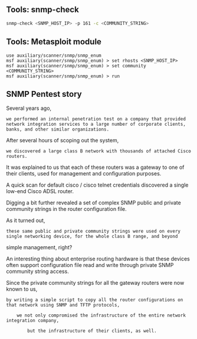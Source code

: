 ## Tools: snmp-check
```bash
snmp-check <SNMP_HOST_IP> -p 161 -c <COMMUNITY_STRING>
```

## Tools: Metasploit module
```
use auxiliary/scanner/snmp/snmp_enum
msf auxiliary(scanner/snmp/snmp_enum) > set rhosts <SNMP_HOST_IP> 
msf auxiliary(scanner/snmp/snmp_enum) > set community <COMMUNITY_STRING>
msf auxiliary(scanner/snmp/snmp_enum) > run
```

## SNMP Pentest story
Several years ago,

	we performed an internal penetration test on a company that provided network integration services to a large number of corporate clients, banks, and other similar organizations.

After several hours of scoping out the system,

	we discovered a large class B network with thousands of attached Cisco routers.

It was explained to us that each of these routers was a gateway to one of their clients, used for management and configuration purposes.

A quick scan for default cisco / cisco telnet credentials discovered a single low-end Cisco ADSL router.

Digging a bit further revealed a set of complex SNMP public and private community strings in the router configuration file.

As it turned out,

	these same public and private community strings were used on every single networking device, for the whole class B range, and beyond
simple management, right?

An interesting thing about enterprise routing hardware is that these devices often support configuration file read and write through private SNMP community string access.

Since the private community strings for all the gateway routers were now known to us,

	by writing a simple script to copy all the router configurations on that network using SNMP and TFTP protocols,

		we not only compromised the infrastructure of the entire network integration company,
		
			but the infrastructure of their clients, as well.